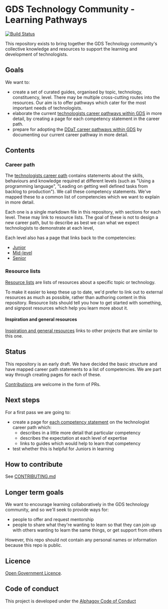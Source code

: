 # GDS Technology Community - Learning Pathways

[![Build Status](https://circleci.com/gh/alphagov/gds-tech-learning-pathway.svg?&style=shield)](https://circleci.com/gh/alphagov/gds-tech-learning-pathway)

This repository exists to bring together the GDS Technology community's collective knowledge and resources to support the learning and development of technologists.

## Goals

We want to:

- create a set of curated guides, organised by topic, technology, constituency, level. There may be multiple cross-cutting routes into the resources. Our aim is to offer pathways which cater for the most important needs of technologists.
- elaborate the current [technologists career pathways within GDS](https://docs.google.com/document/d/1_svjdchS8LIyKDF6-FAfVPSuvJmoIRgTQukuxl0XRfM/edit) in more detail, by creating a page for each competency statement in the career path.
- prepare for adopting the [DDaT career pathways within GDS](https://www.gov.uk/government/collections/digital-data-and-technology-job-roles-in-government#technical:-software-developer-) by documenting our current career pathway in more detail.

## Contents
### Career path
The [technologists career path](https://docs.google.com/document/d/1_svjdchS8LIyKDF6-FAfVPSuvJmoIRgTQukuxl0XRfM/edit) contains statements about the skills, behaviours and knowledge required at different levels (such as "Using a programming language", "Leading on getting well defined tasks from backlog to production"). We call these competency statements. We've mapped these to a common list of competencies which we want to explain in more detail.

Each one is a single markdown file in this repository, with sections for each level. These may link to resource lists. The goal of these is not to design a new career path, but to describe as best we can what we expect technologists to demonstrate at each level,

Each level also has a page that links back to the competencies:
- [Junior](/career-path/junior.md)
- [Mid-level](/career-path/mid.md)
- [Senior](/career-path/senior.md)

### Resource lists
[Resource lists](/resources) are lists of resources about a specific topic or technology.

To make it easier to keep these up to date, we'd prefer to link out to external resources as much as possible, rather than authoring content in this repository. Resource lists should tell you how to get started with something, and signpost resources which help you learn more about it.

#### Inspiration and general resources
[Inspiration and general resources](/resources/inspiration-and-general-resources.md) links to other projects that are similar to this one.

## Status

This repository is an early draft. We have decided the basic structure and have mapped career path statements to a list of competencies. We are part way through creating pages for each of these.

[Contributions](CONTRIBUTING.md) are welcome in the form of PRs.

## Next steps

For a first pass we are going to:

- create a page for [each competency statement](/career-path/competencies/) on the technologist career path which:
  - describes in a little more detail that particular competency
  - describes the expectation at each level of expertise
  - links to guides which would help to learn that competency
- test whether this is helpful for Juniors in learning

## How to contribute

See [CONTRIBUTING.md](CONTRIBUTING.md)

## Longer term goals

We want to encourage learning collaboratively in the GDS technology community, and so we'll seek to provide ways for:

- people to offer and request mentorship
- people to share what they're wanting to learn so that they can join up with others wanting to learn the same things, or get support from others

However, this repo should not contain any personal names or information because this repo is public.

## Licence

[Open Government Licence](LICENCE.md).

## Code of conduct

This project is developed under the [Alphagov Code of Conduct](https://github.com/alphagov/code-of-conduct)
